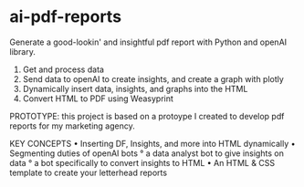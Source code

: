# ai-pdf-reports
Generate a good-lookin' and insightful pdf report with Python and openAI library.

1. Get and process data
2. Send data to openAI to create insights, and create a graph with plotly
3. Dynamically insert data, insights, and graphs into the HTML
4. Convert HTML to PDF using Weasyprint

PROTOTYPE: this project is based on a protoype I created to develop pdf reports for my marketing agency.

KEY CONCEPTS
• Inserting DF, Insights, and more into HTML dynamically
• Segmenting duties of openAI bots
  ° a data analyst bot to give insights on data
  ° a bot specifically to convert insights to HTML
• An HTML & CSS template to create your letterhead reports

